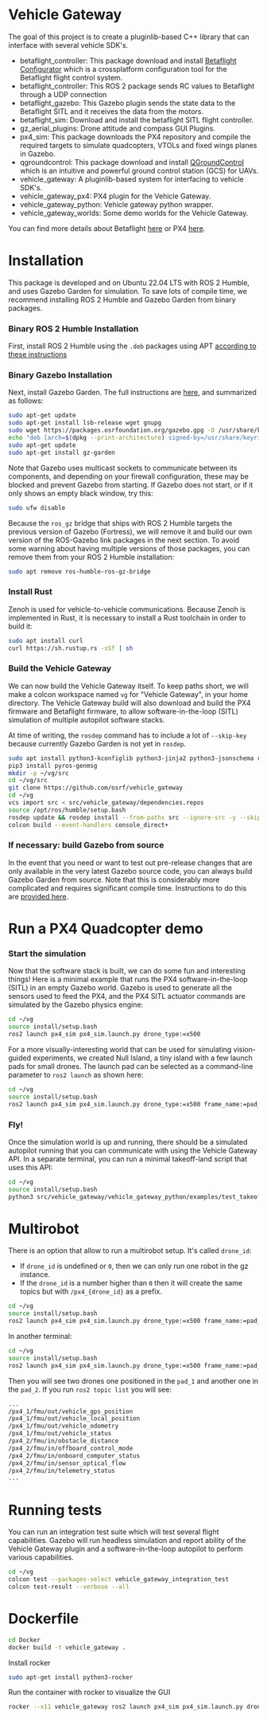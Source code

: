 # Vehicle Gateway

The goal of this project is to create a pluginlib-based C++ library that can interface with several vehicle SDK's.

 - betaflight_controller: This package download and install [Betaflight Configurator](https://github.com/betaflight/betaflight-configurator) which is a crossplatform configuration tool for the Betaflight flight control system.
 - betaflight_controller: This ROS 2 package sends RC values to Betaflight through a UDP connection
 - betaflight_gazebo: This Gazebo plugin sends the state data to the Betaflight SITL and it receives the data from the motors.
 - betaflight_sim: Download and install the betaflight SITL flight controller.
 - gz_aerial_plugins: Drone attitude and compass GUI Plugins.
 - px4_sim: This package downloads the PX4 repository and compile the required targets to simulate quadcopters, VTOLs and fixed wings planes in Gazebo.
 - qgroundcontrol: This package download and install [QGroundControl](https://github.com/mavlink/qgroundcontrol) which is an intuitive and powerful ground control station (GCS) for UAVs.
 - vehicle_gateway: A pluginlib-based system for interfacing to vehicle SDK's.
 - vehicle_gateway_px4: PX4 plugin for the Vehicle Gateway.
 - vehicle_gateway_python: Vehicle gateway python wrapper.
 - vehicle_gateway_worlds: Some demo worlds for the Vehicle Gateway.

You can find more details about Betaflight [here](./BETAFLIGHT_README.md) or PX4 [here](./px4_sim/README.md).

# Installation

This package is developed and on Ubuntu 22.04 LTS with ROS 2 Humble, and uses Gazebo Garden for simulation. To save lots of compile time, we recommend installing ROS 2 Humble and Gazebo Garden from binary packages.

### Binary ROS 2 Humble Installation
First, install ROS 2 Humble using the `.deb` packages using APT [according to these instructions](http://docs.ros.org/en/humble/Installation/Ubuntu-Install-Debians.html)

### Binary Gazebo Installation
Next, install Gazebo Garden. The full instructions are [here](https://gazebosim.org/docs/garden/install_ubuntu), and summarized as follows:

```bash
sudo apt-get update
sudo apt-get install lsb-release wget gnupg
sudo wget https://packages.osrfoundation.org/gazebo.gpg -O /usr/share/keyrings/pkgs-osrf-archive-keyring.gpg
echo "deb [arch=$(dpkg --print-architecture) signed-by=/usr/share/keyrings/pkgs-osrf-archive-keyring.gpg] http://packages.osrfoundation.org/gazebo/ubuntu-stable $(lsb_release -cs) main" | sudo tee /etc/apt/sources.list.d/gazebo-stable.list > /dev/null
sudo apt-get update
sudo apt-get install gz-garden
```

Note that Gazebo uses multicast sockets to communicate between its components, and depending on your firewall configuration, these may be blocked and prevent Gazebo from starting. If Gazebo does not start, or if it only shows an empty black window, try this:
```bash
sudo ufw disable
```

Because the `ros_gz` bridge that ships with ROS 2 Humble targets the previous version of Gazebo (Fortress), we will remove it and build our own version of the ROS-Gazebo link packages in the next section. To avoid some warning about having multiple versions of those packages, you can remove them from your ROS 2 Humble installation:
```bash
sudo apt remove ros-humble-ros-gz-bridge
```

### Install Rust
Zenoh is used for vehicle-to-vehicle communications. Because Zenoh is implemented in Rust, it is necessary to install a Rust toolchain in order to build it:
```bash
sudo apt install curl
curl https://sh.rustup.rs -sSf | sh
```

### Build the Vehicle Gateway
We can now build the Vehicle Gateway itself. To keep paths short, we will make a colcon workspace named `vg` for "Vehicle Gateway", in your home directory. The Vehicle Gateway build will also download and build the PX4 firmware and Betaflight firmware, to allow software-in-the-loop (SITL) simulation of multiple autopilot software stacks.

At time of writing, the `rosdep` command has to include a lot of `--skip-key` because currently Gazebo Garden is not yet in `rosdep`.

```bash
sudo apt install python3-kconfiglib python3-jinja2 python3-jsonschema ros-humble-gps-msgs gcc-arm-none-eabi libfuse2 python3-pip git python3-vcstool python3-future rsync
pip3 install pyros-genmsg
mkdir -p ~/vg/src
cd ~/vg/src
git clone https://github.com/osrf/vehicle_gateway
cd ~/vg
vcs import src < src/vehicle_gateway/dependencies.repos
source /opt/ros/humble/setup.bash
rosdep update && rosdep install --from-paths src --ignore-src -y --skip-keys="gz-transport12 gz-common5 gz-math7 gz-msgs9 gz-gui7 gz-cmake3 gz-sim7"
colcon build --event-handlers console_direct+
```

### If necessary: build Gazebo from source
In the event that you need or want to test out pre-release changes that are only available in the very latest Gazebo source code, you can always build Gazebo Garden from source. Note that this is considerably more complicated and requires significant compile time. Instructions to do this are [provided here](build_gazebo_from_source.md).

# Run a PX4 Quadcopter demo

### Start the simulation

Now that the software stack is built, we can do some fun and interesting things! Here is a minimal example that runs the PX4 software-in-the-loop (SITL) in an empty Gazebo world. Gazebo is used to generate all the sensors used to feed the PX4, and the PX4 SITL actuator commands are simulated by the Gazebo physics engine:

```bash
cd ~/vg
source install/setup.bash
ros2 launch px4_sim px4_sim.launch.py drone_type:=x500
```

For a more visually-interesting world that can be used for simulating vision-guided experiments, we created Null Island, a tiny island with a few launch pads for small drones. The launch pad can be selected as a command-line parameter to `ros2 launch` as shown here:

```bash
cd ~/vg
source install/setup.bash
ros2 launch px4_sim px4_sim.launch.py drone_type:=x500 frame_name:=pad_1 world_name:=null_island
```

### Fly!

Once the simulation world is up and running, there should be a simulated autopilot running that you can communicate with using the Vehicle Gateway API. In a separate terminal, you can run a minimal takeoff-land script that uses this API:
```bash
cd ~/vg
source install/setup.bash
python3 src/vehicle_gateway/vehicle_gateway_python/examples/test_takeoff_land.py
```

# Multirobot

There is an option that allow to run a multirobot setup. It's called `drone_id`:
 - If `drone_id` is undefined or `0`, then we can only run one robot in the gz instance.
 - If the `drone_id` is a number higher than `0` then it will create the same topics but with `/px4_{drone_id}` as a prefix.

```bash
cd ~/vg
source install/setup.bash
ros2 launch px4_sim px4_sim.launch.py drone_type:=x500 frame_name:=pad_1 world_name:=null_island drone_id:=1
```

In another terminal:

```bash
cd ~/vg
source install/setup.bash
ros2 launch px4_sim px4_sim.launch.py drone_type:=x500 frame_name:=pad_2 world_name:=null_island drone_id:=2
```

Then you will see two drones one positioned in the `pad_1` and another one in the `pad_2`. If you run `ros2 topic list` you will see:

```bash
...
/px4_1/fmu/out/vehicle_gps_position
/px4_1/fmu/out/vehicle_local_position
/px4_1/fmu/out/vehicle_odometry
/px4_1/fmu/out/vehicle_status
/px4_2/fmu/in/obstacle_distance
/px4_2/fmu/in/offboard_control_mode
/px4_2/fmu/in/onboard_computer_status
/px4_2/fmu/in/sensor_optical_flow
/px4_2/fmu/in/telemetry_status
...
```

# Running tests

You can run an integration test suite which will test several flight capabilities. Gazebo will run headless simulation and report ability of the Vehicle Gateway plugin and a software-in-the-loop autopilot to perform various capabilities.

```bash
cd ~/vg
colcon test --packages-select vehicle_gateway_integration_test
colcon test-result --verbose --all
```

# Dockerfile

```bash
cd Docker
docker build -t vehicle_gateway .
```

Install rocker

```bash
sudo apt-get install python3-rocker
```

Run the container with rocker to visualize the GUI

```bash
rocker --x11 vehicle_gateway ros2 launch px4_sim px4_sim.launch.py drone_type:='x500' world_name:=null_island model_pose:="-9.7948, -8.31, 2, 0, 0, 0"
```
